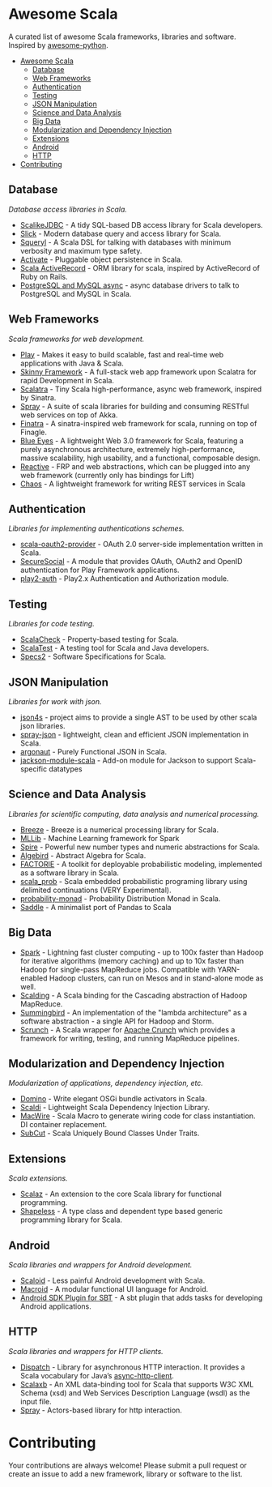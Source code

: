Awesome Scala
=============

A curated list of awesome Scala frameworks, libraries and software. Inspired by [awesome-python](https://github.com/vinta/awesome-python).

- [Awesome Scala](#awesome-scala)
    - [Database](#database)
    - [Web Frameworks](#frameworks)
    - [Authentication](#authentication)
    - [Testing](#testing)
    - [JSON Manipulation](#json-manipulation)
    - [Science and Data Analysis](#science-and-data-analysis)
    - [Big Data](#big-data)
    - [Modularization and Dependency Injection](#modularization-and-dependency-injection)
    - [Extensions](#extensions)
    - [Android](#android)
    - [HTTP](#http)
- [Contributing](#contributing)

## Database

*Database access libraries in Scala.*

* [ScalikeJDBC](https://github.com/scalikejdbc/scalikejdbc) - A tidy SQL-based DB access library for Scala developers.
* [Slick](https://github.com/slick/slick) - Modern database query and access library for Scala.
* [Squeryl](https://github.com/squeryl/squeryl) - A Scala DSL for talking with databases with minimum verbosity and maximum type safety.
* [Activate](https://github.com/fwbrasil/activate) - Pluggable object persistence in Scala.
* [Scala ActiveRecord](https://github.com/aselab/scala-activerecord) - ORM library for scala, inspired by ActiveRecord of Ruby on Rails.
* [PostgreSQL and MySQL async](https://github.com/mauricio/postgresql-async) - async database drivers to talk to PostgreSQL and MySQL in Scala.

## Web Frameworks

*Scala frameworks for web development.*

* [Play](https://github.com/playframework/playframework) - Makes it easy to build scalable, fast and real-time web applications with Java & Scala.
* [Skinny Framework](https://github.com/skinny-framework/skinny-framework) - A full-stack web app framework upon Scalatra for rapid Development in Scala.
* [Scalatra](https://github.com/scalatra/scalatra) - Tiny Scala high-performance, async web framework, inspired by Sinatra.
* [Spray](https://github.com/spray/spray) - A suite of scala libraries for building and consuming RESTful web services on top of Akka.
* [Finatra](https://github.com/twitter/finatra) - A sinatra-inspired web framework for scala, running on top of Finagle.
* [Blue Eyes](https://github.com/jdegoes/blueeyes) - A lightweight Web 3.0 framework for Scala, featuring a purely asynchronous architecture, extremely high-performance, massive scalability, high usability, and a functional, composable design.
* [Reactive](https://github.com/nafg/reactive) - FRP and web abstractions, which can be plugged into any web framework (currently only has bindings for Lift)
* [Chaos](https://github.com/mesosphere/chaos) - A lightweight framework for writing REST services in Scala

## Authentication

*Libraries for implementing authentications schemes.*

* [scala-oauth2-provider](https://github.com/nulab/scala-oauth2-provider) - OAuth 2.0 server-side implementation written in Scala.
* [SecureSocial](https://github.com/jaliss/securesocial) - A module that provides OAuth, OAuth2 and OpenID authentication for Play Framework applications.
* [play2-auth](https://github.com/t2v/play2-auth) - Play2.x Authentication and Authorization module.

## Testing

*Libraries for code testing.*

* [ScalaCheck](https://github.com/rickynils/scalacheck) - Property-based testing for Scala.
* [ScalaTest](https://github.com/scalatest/scalatest) - A testing tool for Scala and Java developers.
* [Specs2](https://github.com/etorreborre/specs2) - Software Specifications for Scala.

## JSON Manipulation

*Libraries for work with json.*

* [json4s](https://github.com/json4s/json4s) - project aims to provide a single AST to be used by other scala json libraries.
* [spray-json](https://github.com/spray/spray-json) -  lightweight, clean and efficient JSON implementation in Scala.
* [argonaut](http://argonaut.io/) - Purely Functional JSON in Scala.
* [jackson-module-scala](https://github.com/FasterXML/jackson-module-scala) - Add-on module for Jackson to support Scala-specific datatypes

## Science and Data Analysis

*Libraries for scientific computing, data analysis and numerical processing.*

* [Breeze](https://github.com/scalanlp/breeze) - Breeze is a numerical processing library for Scala.
* [MLLib](https://spark.apache.org/mllib/) - Machine Learning framework for Spark
* [Spire](https://github.com/non/spire) - Powerful new number types and numeric abstractions for Scala.
* [Algebird](https://github.com/twitter/algebird) - Abstract Algebra for Scala.
* [FACTORIE](https://github.com/factorie/factorie) - A toolkit for deployable probabilistic modeling, implemented as a software library in Scala.
* [scala_prob](https://github.com/urso/scala_prob) - Scala embedded probabilistic programing library using delimited continuations (VERY Experimental).
* [probability-monad](https://github.com/jliszka/probability-monad) - Probability Distribution Monad in Scala.
* [Saddle](https://github.com/saddle/saddle) - A minimalist port of Pandas to Scala


## Big Data
* [Spark](http://spark.apache.org/) - Lightning fast cluster computing - up to 100x faster than Hadoop for iterative algorithms (memory caching) and up to 10x faster than Hadoop for single-pass MapReduce jobs. Compatible with YARN-enabled Hadoop clusters, can run on Mesos and in stand-alone mode as well.
* [Scalding](https://github.com/twitter/scalding) - A Scala binding for the Cascading abstraction of Hadoop MapReduce.
* [Summingbird](https://github.com/twitter/summingbird) - An implementation of the "lambda architecture" as a software abstraction - a single API for Hadoop and Storm.
* [Scrunch](http://crunch.apache.org/scrunch.html) - A Scala wrapper for [Apache Crunch](http://crunch.apache.org/index.html) which provides a framework for writing, testing, and running MapReduce pipelines.

## Modularization and Dependency Injection

*Modularization of applications, dependency injection, etc.*

* [Domino](https://github.com/helgoboss/domino) - Write elegant OSGi bundle activators in Scala.
* [Scaldi](https://github.com/scaldi/scaldi) - Lightweight Scala Dependency Injection Library.
* [MacWire](https://github.com/adamw/macwire) - Scala Macro to generate wiring code for class instantiation. DI container replacement.
* [SubCut](https://github.com/dickwall/subcut) - Scala Uniquely Bound Classes Under Traits.

## Extensions

*Scala extensions.*

* [Scalaz](https://github.com/scalaz/scalaz) - An extension to the core Scala library for functional programming.
* [Shapeless](https://github.com/milessabin/shapeless) - A type class and dependent type based generic programming library for Scala.

## Android

*Scala libraries and wrappers for Android development.*

* [Scaloid](https://github.com/pocorall/scaloid) - Less painful Android development with Scala.
* [Macroid](https://github.com/macroid/macroid) - A modular functional UI language for Android.
* [Android SDK Plugin for SBT](https://github.com/pfn/android-sdk-plugin) - A sbt plugin that adds tasks for developing Android applications.

## HTTP

*Scala libraries and wrappers for HTTP clients.*

* [Dispatch](https://github.com/dispatch/reboot) - Library for asynchronous HTTP interaction. It provides a Scala vocabulary for Java’s [async-http-client](https://github.com/AsyncHttpClient/async-http-client).
* [Scalaxb](https://github.com/eed3si9n/scalaxb) - An XML data-binding tool for Scala that supports W3C XML Schema (xsd) and Web Services Description Language (wsdl) as the input file.
* [Spray](http://spray.io/) - Actors-based library for http interaction.


# Contributing

Your contributions are always welcome! Please submit a pull request or create an issue to add a new framework, library or software to the list.
